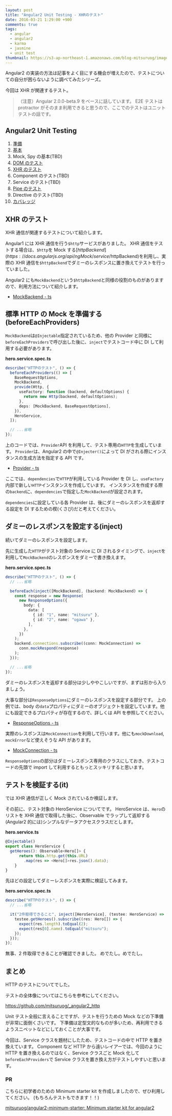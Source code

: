 ```yaml
---
layout: post
title: "Angular2 Unit Testing - XHRのテスト"
date: 2016-03-21 1:29:00 +900
comments: true
tags:
  - angular
  - angular2
  - karma
  - jasmine
  - unit test
thumbnail: https://s3-ap-northeast-1.amazonaws.com/blog-mitsuruog/images/2016/angular2-testing-logo.png
---
```


Angular2 の実装の方法は記事をよく目にする機会が増えたので、テストについての自分が困らないように調べてみたシリーズ。

今回は XHR が関連するテスト。

<!-- more -->

> （注意）Angular 2.0.0-beta.9 をベースに話しています。
> E2E テストは protractor がそのまま利用できると思うので、ここでのテストはユニットテストの話です。

## Angular2 Unit Testing

1. [準備](/2016/03/how-to-test-angular2-application-1.html)
1. [基本](/2016/03/how-to-test-angular2-application-basic.html)
1. Mock, Spy の基本(TBD)
1. [DOM のテスト](/2016/03/how-to-test-angular2-application-dom.html)
1. [XHR のテスト](/2016/03/how-to-test-angular2-application-xhr.html)
1. Component のテスト(TBD)
1. Service のテスト(TBD)
1. [Pipe のテスト](/2016/03/how-to-test-angular2-application-pipe.html)
1. Directive のテスト(TBD)
1. [カバレッジ](/2016/03/how-to-test-angular2-application-coverage.html)

## XHR のテスト

XHR 通信が関連するテストについて紹介します。

Angular1 には XHR 通信を行う`$http`サービスがありました。
XHR 通信をテストする場合は、`$http`を Mock する[$httpBackend](https://docs.angularjs.org/api/ngMock/service/$httpBackend)を利用し、実際の XHR 通信を`$httpBackend`でダミーのレスポンスに置き換えてテストを行っていました。

Angular2 にも`MockBackend`という`$httpBackend`と同様の役割のものがありますので、利用方法について紹介します。

- [MockBackend - ts](https://angular.io/docs/ts/latest/api/http/testing/MockBackend-class.html)

## 標準 HTTP の Mock を準備する(beforeEachProviders)

`MockBackend`は`@Injectable`指定されているため、他の Provider と同様に`beforeEachProviders`で呼び出した後に、`inject`でテストコード中に DI して利用する必要があります。

**hero.service.spec.ts**

```ts
describe("HTTPのテスト", () => {
  beforeEachProviders(() => [
    BaseRequestOptions,
    MockBackend,
    provide(Http, {
      useFactory: function (backend, defaultOptions) {
        return new Http(backend, defaultOptions);
      },
      deps: [MockBackend, BaseRequestOptions],
    }),
    HeroService,
  ]);

  // ...省略
});
```

上のコードでは、`Provider`API を利用して、テスト専用の`HTTP`を生成しています。
`Provider`は、Angular2 の中で`@Injecter()`によって DI がされる際にインスタンスの生成方法を指定する API です。

- [Provider - ts](https://angular.io/docs/ts/latest/api/core/Provider-class.html)

ここでは、`dependencies`で`HTTP`が利用している Provider を DI し、`useFactory`内部で新しい`HTTP`インスタンスを作成しています。
インスタンスを作成する際の`backend`に、`dependencies`で指定した`MockBackend`が設定されます。

`dependencies`に設定している各 Provider は、後にダミーのレスポンスを返却する設定を DI するための楔(くさび)だと考えてください。

## ダミーのレスポンスを設定する(inject)

続いてダミーのレスポンスを設定します。

先に生成した`HTTP`がテスト対象の Service に DI されるタイミングで、`inject`を利用して`MockBackend`のレスポンスをダミーで書き換えます。

**hero.service.spec.ts**

```ts
describe("HTTPのテスト", () => {
  // ...省略

  beforeEach(inject([MockBackend], (backend: MockBackend) => {
    const response = new Response(
      new ResponseOptions({
        body: {
          data: [
            { id: "1", name: "mitsuru" },
            { id: "2", name: "ogawa" },
          ],
        },
      })
    );
    backend.connections.subscribe((conn: MockConnection) =>
      conn.mockRespond(response)
    );
  }));

  // ...省略
});
```

ダミーのレスポンスを返却する部分は少しややこしいですが、まずは形から入りましょう。

大事な部分は`ResponseOptions`にダミーのレスポンスを設定する部分です。
上の例では、body の`data`プロパティにダミーのオブジェクトを設定しています。他にも設定できるプロパティが存在するので、詳しくは API を参照してください。

- [ResponseOptions - ts](https://angular.io/docs/ts/latest/api/http/ResponseOptions-class.html)

実際のレスポンスは`MockConnection`を利用して行います。他にも`mockDownload`, `mockError`など使えそうな API があります。

- [MockConnection - ts](https://angular.io/docs/ts/latest/api/http/testing/MockConnection-class.html)

`ResponseOptions`の部分はダミーレスポンス専用のクラスにしておき、テストコードの先頭で import して利用するともっとスッキリすると思います。

## テストを検証する(it)

では XHR 通信が正しく Mock されているか検証します。

その前に、テスト対象の HeroService についてです。
HeroService は、`Hero`のリストを XHR 通信で取得した後に、Observable でラップして返却する(Angular2 的には)シンプルなデータアクセスクラスだとします。

**hero.service.ts**

```ts
@Injectable()
export class HeroService {
  getHeroes(): Observable<Hero[]> {
      return this.http.get(this.URL)
        .map(res => <Hero[]>res.json().data);
    }
}
```

先ほどの設定してダミーレスポンスを実際に検証してみます。

**hero.service.spec.ts**

```ts
describe("HTTPのテスト", () => {
  // ...省略

  it("2件取得できること", inject([HeroService], (testee: HeroService) => {
    testee.getHeroes().subscribe((res: Hero[]) => {
      expect(res.length).toEqual(2);
      expect(res[0].name).toEqual("mitsuru");
    });
  }));
});
```

無事、2 件取得できることが確認できました。
めでたし。めでたし。

## まとめ

HTTP のテストについてでした。

テストの全体像についてはこちらを参考にしてください。

<https://github.com/mitsuruog/_angular2_http>

Unit テスト全般に言えることですが、テストを行うための Mock などの下準備が非常に面倒くさいです。
下準備は定型文的なものが多いため、再利用できるようスニペットなどにしておくことが大事です。

今回は、Service クラスを題材にしたため、テストコードの中で HTTP を置き換えています。
Component など HTTP から遠いレイアーでは、今回のように HTTP を置き換えるのではなく、Service クラスごと Mock 化して`beforeEachProviders`で Service クラスを置き換え方がテストしやすいと思います。

### PR

こちらに初学者のための Minimum starter kit を作成しましたので、ぜひ利用してください。
(もちろんテストもできます！！)

[mitsuruog/angular2-minimum-starter: Minimum starter kit for angular2](https://github.com/mitsuruog/angular2-minimum-starter)
